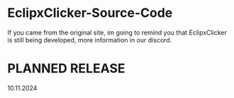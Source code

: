# EclipxClicker-Source-Code

If you came from the original site, im going to remind you that EclipxClicker is still being developed, more information in our discord.

# PLANNED RELEASE 

10.11.2024


